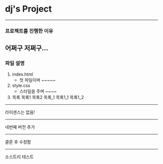 # dj's Project
-----------
### 프로젝트를 진행한 이유
어쩌구 저쩌구...
------------------
### 파일 설명
1. index.html
    - 첫 파일이며 ~~~~~
2. style.css
    - 스타일을 주며 ~~~~
1. 목록
    목록1
    목록2
목록_1
    목록1_1
    목록1_2

----------

라이센스는 없음!

--------------
네번째 버전 추가

-------------

클론 후 수정함

-----------

소스트리 테스트